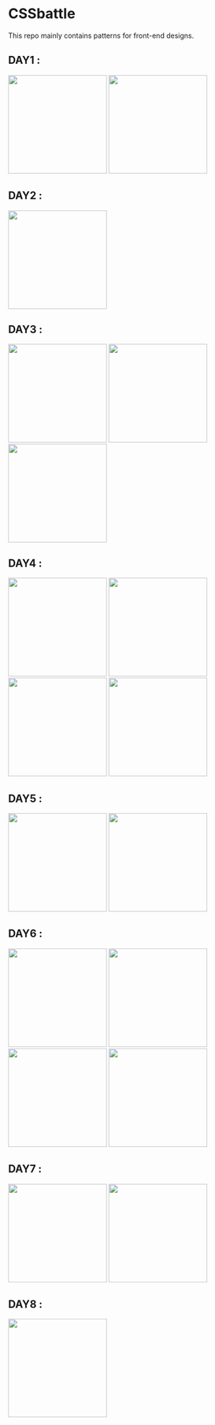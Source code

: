 # CSSbattle
This repo mainly contains patterns for front-end designs.


## DAY1 : 
<img src="https://github.com/shivamlol/CSSbattle/assets/76174984/21054d96-2711-4afc-878b-cd3442b5f191" width = 200px height = 200px>
<img src="https://github.com/shivamlol/CSSbattle/assets/76174984/93762def-c0fb-4fbd-8646-bb921946dcaf" width = 200px height = 200px>

## DAY2 : 
<img src="https://github.com/shivamlol/CSSbattle/assets/76174984/b2cc38af-2aa6-4ad1-8676-87a28c14fef6" width = 200px height = 200px>

## DAY3 : 
<img src="https://github.com/shivamlol/CSSbattle/assets/76174984/6acb5fc8-1daf-4b5c-ab0c-763baec53dab" width = 200px height = 200px>
<img src="https://github.com/shivamlol/CSSbattle/assets/76174984/d5b7b186-eb96-4de2-aae2-f1969eb104b7" width = 200px height = 200px>
<img src="https://github.com/shivamlol/CSSbattle/assets/76174984/fda66cfb-11bb-4cdd-83a8-b0a4e29424ab" width = 200px height = 200px>


## DAY4 : 
<img src="https://github.com/shivamlol/CSSbattle/assets/76174984/f391f75a-9ab3-450a-82c6-f77910315f73" width = 200px height = 200px>
<img src="https://github.com/shivamlol/CSSbattle/assets/76174984/b5c85163-b2df-4822-84e4-c513c2056e38" width = 200px height = 200px>
<img src="https://github.com/shivamlol/CSSbattle/assets/76174984/ba522f0a-9254-42b2-b95f-22ad23ece334" width = 200px height = 200px>
<img src="https://github.com/shivamlol/CSSbattle/assets/76174984/f83c6d94-107f-469a-8676-341f67431ae2" width = 200px height = 200px>

## DAY5 : 
<img src="https://github.com/shivamlol/CSSbattle/assets/76174984/1b78eee2-c873-4893-9985-996aa8807257" width = 200px height = 200px>
<img src="https://github.com/shivamlol/CSSbattle/assets/76174984/b79a4a6f-ac6f-4384-b7b1-3f1f258ed24e" width = 200px height = 200px>

## DAY6 : 
<img src="https://github.com/shivamlol/CSSbattle/assets/76174984/f4199185-5b95-4cef-aa22-e3609b0b8e81" width = 200px height = 200px>
<img src="https://github.com/shivamlol/CSSbattle/assets/76174984/5aa123d7-0cee-4b32-8105-13c61fc02d9d" width = 200px height = 200px>
<img src="https://github.com/shivamlol/CSSbattle/assets/76174984/b1d7ac41-7c8b-4674-a6b3-07d0f0c46816" width = 200px height = 200px>
<img src="https://github.com/shivamlol/CSSbattle/assets/76174984/7d20b0af-b3bf-479b-b6e9-9ee17b113ee0" width = 200px height = 200px>

## DAY7 :
<img src="https://github.com/shivamlol/CSSbattle/assets/76174984/a7b04408-77a0-4eb9-a8d1-fc75b0f9da85" width = 200px height = 200px>
<img src="https://github.com/shivamlol/CSSbattle/assets/76174984/1fab8513-308c-4686-bdd4-7541e576c78d" width = 200px height = 200px>

## DAY8 :

<img src="https://github.com/shivamlol/CSSbattle/assets/76174984/a5153467-c2d7-4b65-8859-3009225e50ff" width = 200px height = 200px>

